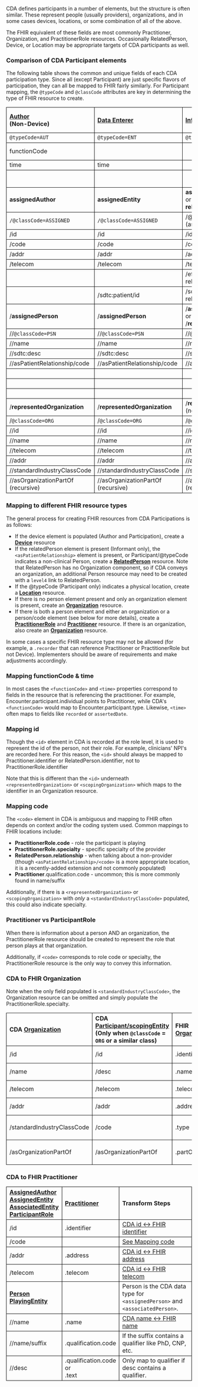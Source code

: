 <style>
td, th {
   border: 1px solid black!important;
}
</style>

CDA defines participants in a number of elements, but the structure is often similar. These represent people (usually providers), organizations, and in some cases devices, locations, or some combination of all of the above.

The FHIR equivalent of these fields are most commonly Practitioner, Organization, and PractitionerRole resources. Occasionally RelatedPerson, Device, or Location may be appropriate targets of CDA participants as well.

### Comparison of CDA Participant elements

The following table shows the common and unique fields of each CDA participation type. Since all (except Participant) are just specific flavors of participation, they can all be mapped to FHIR fairly similarly. For Participant mapping, the `@typeCode` and `@classCode` attributes are key in determining the type of FHIR resource to create.

|[Author](https://hl7.org/cda/stds/core/2.0.0-sd/StructureDefinition-Author.html)<br/>(Non-Device)|[Data Enterer](https://hl7.org/cda/stds/core/2.0.0-sd/StructureDefinition-DataEnterer.html)|[Informant](https://hl7.org/cda/stds/core/2.0.0-sd/StructureDefinition-Informant.html)|[Performer](https://hl7.org/cda/stds/core/2.0.0-sd/StructureDefinition-Performer2.html) / <br/>[Performer (Service Event)](https://hl7.org/cda/stds/core/2.0.0-sd/StructureDefinition-Performer1.html)|[Participant](https://hl7.org/cda/stds/core/2.0.0-sd/StructureDefinition-Participant1.html)<br/>(ClinicalDocument)|[Participant](https://hl7.org/cda/stds/core/2.0.0-sd/StructureDefinition-Participant2.html)<br/>(Everywhere Else)|
|:----|:----|:----|:----|:----|:----|
|`@typeCode=AUT`|`@typeCode=ENT`|`@typeCode=INF`|`@typeCode=PRF`|@typeCode|@typeCode
|functionCode|||sdtc:functionCode<br/>(no sdtc: in ServiceEvent)|functionCode|sdtc:functionCode
|time|time||time|time|time
||||modeCode (not in serviceEvent)||awarenessCode
|**assignedAuthor**|**assignedEntity**|**assignedEntity**<br/>or<br/>**relatedEntity**|**assignedEntity**|**associatedEntity**|**participantRole**
|`/@classCode=ASSIGNED`|`/@classCode=ASSIGNED`|/@classCode<br/>(assignedEntity = `ASSIGNED`)|/`@classCode=ASSIGNED`|/@classCode|/@classCode
|/id|/id|/id (not in related)|/id|/id|/id
|/code|/code|/code|/code|/code|/code
|/addr|/addr|/addr|/addr|/addr|/addr
|/telecom|/telecom|/telecom|/telecom|/telecom|/telecom
|||/effectiveTime (only in related)
||/sdtc:patient/id|/sdtc:patient/id (not in related)|/sdtc:patient/id
|/**assignedPerson**|/**assignedPerson**|/**assignedPerson**<br/>or<br/>/**relatedPerson**|/**assignedPerson**|/**associatedPerson**|/**playingEntity**
|//`@classCode=PSN`|//`@classCode=PSN`|//`@classCode=PSN`|//`@classCode=PSN`|//`@classCode=PSN`|//@classCode
|//name|//name|//name|//name|//name|//name
|//sdtc:desc|//sdtc:desc|//sdtc:desc|//sdtc:desc|//sdtc:desc|//desc
|//asPatientRelationship/code|//asPatientRelationship/code|//asPatientRelationship/code|//asPatientRelationship/code|//asPatientRelationship/code
||||||//code
||||||//quantity
||||||//sdtc:birthTime
|/**representedOrganization**|/**representedOrganization**|/**representedOrganization**<br/>(not in related)|/**representedOrganization**|/**scopingOrganization**|/**scopingEntity**
|/`@classCode=ORG`|/`@classCode=ORG`|/`@classCode=ORG`|/`@classCode=ORG`|/`@classCode=ORG`|//@classCode
|//id|//id|//id|//id|//id|//id
|//name|//name|//name|//name|//name|//desc
|//telecom|//telecom|//telecom|//telecom|//telecom
|//addr|//addr|//addr|//addr|//addr
|//standardIndustryClassCode|//standardIndustryClassCode|//standardIndustryClassCode|//standardIndustryClassCode|//standardIndustryClassCode|//code
|//asOrganizationPartOf (recursive)|//asOrganizationPartOf (recursive)|//asOrganizationPartOf (recursive)|//asOrganizationPartOf (recursive)|//asOrganizationPartOf

### Mapping to different FHIR resource types

The general process for creating FHIR resources from CDA Participations is as follows:

- If the device element is populated (Author and Participation), create a **[Device](https://hl7.org/fhir/us/core/STU4/StructureDefinition-us-core-implantable-device.html)** resource
- If the relatedPerson element is present (Informant only), the `<asPatientRelationship>` element is present, or Participant/@typeCode indicates a non-clinical Person, create a **[RelatedPerson](https://hl7.org/fhir/us/core/StructureDefinition-us-core-relatedperson.html)** resource. Note that RelatedPerson has no Organization component, so if CDA conveys an organization, an additional Person resource may need to be created with a `level4` link to RelatedPerson.
- If the @typeCode (Participant only) indicates a physical location, create a **[Location](https://hl7.org/fhir/us/core/STU4/StructureDefinition-us-core-location.html)** resource.
- If there is no person element present and only an organization element is present, create an **[Organization](https://hl7.org/fhir/us/core/STU4/StructureDefinition-us-core-organization.html)** resource.
- If there is both a person element and either an organization or a person/code element (see below for more details), create a **[PractitionerRole](https://hl7.org/fhir/us/core/STU4/StructureDefinition-us-core-practitionerrole.html)** and **[Practitioner](https://hl7.org/fhir/us/core/STU4/StructureDefinition-us-core-practitioner.html)** resource. If there is an organization, also create an **[Organization](https://hl7.org/fhir/us/core/STU4/StructureDefinition-us-core-organization.html)** resource.

In some cases a specific FHIR resource type may not be allowed (for example, a `.recorder` that can reference Practitioner or PractitionerRole but not Device). Implementers should be aware of requirements and make adjustments accordingly.

### Mapping functionCode & time
In most cases the `<functionCode>` and `<time>` properties correspond to fields in the resource that is referencing the practitioner. For example, Encounter.participant.individual points to Practitioner, while CDA's `<functionCode>` would map to Encounter.participant.type. Likewise, `<time>` often maps to fields like `recorded` or `assertedDate`.

### Mapping id
Though the `<id>` element in CDA is recorded at the role level, it is used to represent the id of the person, not their role. For example, clinicians' NPI's are recorded here. For this reason, the `<id>` should always be mapped to Practitioner.identifier or RelatedPerson.identifier, not to PractitionerRole.identifier

Note that this is different than the `<id>` underneath `<representedOrganization>` or `<scopingOrganization>` which maps to the identifier in an Organization resource.

### Mapping code
The `<code>` element in CDA is ambiguous and mapping to FHIR often depends on context and/or the coding system used. Common mappings to FHIR locations include:

- **PractitionerRole.code** - role the participant is playing
- **PractitionerRole.specialty** - specific specialty of the provider
- **RelatedPerson.relationship** - when talking about a non-provider (though `<asPatientRelationship>/<code>` is a more appropriate location, it is a recently-added extension and not commonly populated)
- **Practitioner**.qualification.code - uncommon; this is more commonly found in name/suffix

Additionally, if there is a `<representedOrganization>` or `<scopingOrganization>` with *only* a `<standardIndustryClassCode>` populated, this could also indicate specialty.

### Practitioner vs ParticipantRole
When there is information about a person AND an organization, the PractitionerRole resource should be created to represent the role that person plays at that organization.

Additionally, if `<code>` corresponds to role code or specialty, the PractitionerRole resource is the only way to convey this information.

### CDA to FHIR Organization
Note when the only field populated is `<standardIndustryClassCode>`, the Organization resource can be omitted and simply populate the PractitionerRole.specialty.

|CDA [Organization](https://hl7.org/cda/stds/core/2.0.0-sd/StructureDefinition-Organization.html)|CDA [Participant/scopingEntity](https://hl7.org/cda/stds/core/2.0.0-sd/StructureDefinition-Entity.html)<br/>(Only when `@classCode` = `ORG` or a similar class)|FHIR [Organization](https://hl7.org/fhir/us/core/STU4/StructureDefinition-us-core-organization.html)|Transform Steps|
|:----|:----|:---|:---|
|/id|/id|.identifier|[CDA id ↔ FHIR identifier](mappingGuidance.html#cda-id--fhir-identifier)|
|/name|/desc|.name|This is just a string in FHIR
|/telecom|/telecom|.telecom|[CDA id ↔ FHIR telecom](mappingGuidance.html#cda-telecom--fhir-telecom)|
|/addr|/addr|.address|[CDA id ↔ FHIR address](mappingGuidance.html#cda-addr--fhir-address)|
|/standardIndustryClassCode|/code|.type|[CDA coding ↔ FHIR CodeableConcept](mappingGuidance.html#cda-coding--fhir-codeableconcept)
|/asOrganizationPartOf|/asOrganizationPartOf|.partOf|Recursive Organization reference

### CDA to FHIR Practitioner

|[AssignedAuthor](https://hl7.org/cda/stds/core/2.0.0-sd/StructureDefinition-AssignedAuthor.html)<br/>[AssignedEntity](https://hl7.org/cda/stds/core/2.0.0-sd/StructureDefinition-AssignedEntity.html)<br/>[AssociatedEntity](https://hl7.org/cda/stds/core/2.0.0-sd/StructureDefinition-AssociatedEntity.html)<br/>[ParticipantRole](https://hl7.org/cda/stds/core/2.0.0-sd/StructureDefinition-ParticipantRole.html)|[Practitioner](https://hl7.org/fhir/us/core/STU4/StructureDefinition-us-core-practitioner.html)|Transform Steps|
|:----|:----|:----|
|/id|.identifier|[CDA id ↔ FHIR identifier](mappingGuidance.html#cda-id--fhir-identifier)|
|/code||[See Mapping code](#mapping-code)|
|/addr|.address|[CDA id ↔ FHIR address](mappingGuidance.html#cda-addr--fhir-address)|
|/telecom|.telecom|[CDA id ↔ FHIR telecom](mappingGuidance.html#cda-telecom--fhir-telecom)|
|**[Person](https://hl7.org/cda/stds/core/2.0.0-sd/StructureDefinition-Person.html)<br/>[PlayingEntity](https://hl7.org/cda/stds/core/2.0.0-sd/StructureDefinition-PlayingEntity.html)**||Person is the CDA data type for `<assignedPerson>` and `<associatedPerson>`.|
|//name|.name|[CDA name ↔ FHIR name](mappingGuidance.html#cda-name--fhir-name)|
|//name/suffix|.qualification.code|If the suffix contains a qualifier like PhD, CNP, etc.|
|//desc|.qualification.code<br/>or<br/>.text|Only map to qualifier if desc contains a qualifier.
